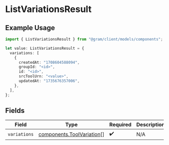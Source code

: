 # ListVariationsResult

## Example Usage

```typescript
import { ListVariationsResult } from "@gram/client/models/components";

let value: ListVariationsResult = {
  variations: [
    {
      createdAt: "1708604588094",
      groupId: "<id>",
      id: "<id>",
      srcToolUrn: "<value>",
      updatedAt: "1735676357006",
    },
  ],
};
```

## Fields

| Field                                                                  | Type                                                                   | Required                                                               | Description                                                            |
| ---------------------------------------------------------------------- | ---------------------------------------------------------------------- | ---------------------------------------------------------------------- | ---------------------------------------------------------------------- |
| `variations`                                                           | [components.ToolVariation](../../models/components/toolvariation.md)[] | :heavy_check_mark:                                                     | N/A                                                                    |